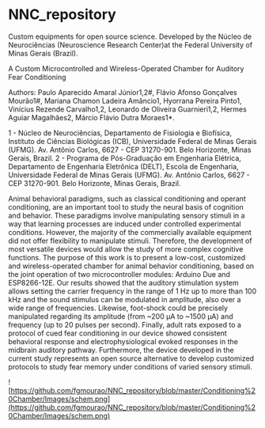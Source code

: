 # NNC_repository
Custom equipments for open source science. Developed  by the Núcleo de Neurociências (Neuroscience Research Center)at the Federal University of Minas Gerais (Brazil).

A Custom Microcontrolled and Wireless-Operated Chamber for Auditory Fear Conditioning

Authors: Paulo Aparecido Amaral Júnior1,2#, Flávio Afonso Gonçalves Mourão1#, Mariana Chamon Ladeira Amâncio1, Hyorrana Pereira Pinto1, Vinícius Rezende Carvalho1,2, Leonardo de Oliveira Guarnieri1,2, Hermes Aguiar Magalhães2, Márcio Flávio Dutra Moraes1*. 

1 - Núcleo de Neurociências, Departamento de Fisiologia e Biofísica, Instituto de Ciências Biológicas (ICB), Universidade Federal de Minas Gerais (UFMG). Av. Antônio Carlos, 6627 - CEP 31270-901. Belo Horizonte, Minas Gerais, Brazil.
2 - Programa de Pós-Graduação em Engenharia Elétrica, Departamento de Engenharia Eletrônica (DELT), Escola de Engenharia, Universidade Federal de Minas Gerais (UFMG). Av. Antônio Carlos, 6627 - CEP 31270-901. Belo Horizonte, Minas Gerais, Brazil.



Animal behavioral paradigms, such as classical conditioning and operant conditioning, are an important tool to study the neural basis of cognition and behavior. These paradigms involve manipulating sensory stimuli in a way that learning processes are induced under controlled experimental conditions. However, the majority of the commercially available equipment did not offer flexibility to manipulate stimuli. Therefore, the development of most versatile devices would allow the study of more complex cognitive functions. The purpose of this work is to present a low-cost, customized and wireless-operated chamber for animal behavior conditioning, based on the joint operation of two microcontroller modules: Arduino Due and ESP8266-12E. Our results showed that the auditory stimulation system allows setting the carrier frequency in the range of 1 Hz up to more than 100 kHz and the sound stimulus can be modulated in amplitude, also over a wide range of frequencies. Likewise, foot-shock could be precisely manipulated regarding its amplitude (from ~200 μA to ~1500 μA) and frequency (up to 20 pulses per second). Finally, adult rats exposed to a protocol of cued fear conditioning in our device showed consistent behavioral response and electrophysiological evoked responses in the midbrain auditory pathway. Furthermore, the device developed in the current study represents an open source alternative to develop customized protocols to study fear memory under conditions of varied sensory stimuli. 

![https://github.com/fgmourao/NNC_repository/blob/master/Conditioning%20Chamber/Images/schem.png](https://github.com/fgmourao/NNC_repository/blob/master/Conditioning%20Chamber/Images/schem.png)
